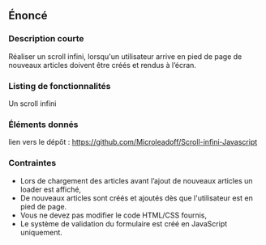 ## Énoncé

### Description courte

Réaliser un scroll infini, lorsqu'un utilisateur arrive en pied de page de nouveaux articles doivent être créés et rendus à l’écran.

### Listing de fonctionnalités

Un scroll infini

### Éléments donnés

lien vers le dépôt : <a href="https://github.com/Microleadoff/Scroll-infini-Javascript" title="lien vers le dépôt" target="_blank">https://github.com/Microleadoff/Scroll-infini-Javascript</a>

### Contraintes

- Lors de chargement des articles avant l’ajout de nouveaux articles un loader est affiché,
- De nouveaux articles sont créés et ajoutés dès que l'utilisateur est en pied de page.
- Vous ne devez pas modifier le code HTML/CSS fournis,
- Le système de validation du formulaire est créé en JavaScript uniquement.